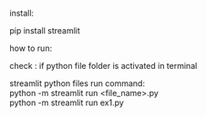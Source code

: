 install:

pip install streamlit

how to run: </br>

check :  if python file folder is activated in terminal

streamlit python files run command: </br>
                   python -m streamlit run <file_name>.py </br>
                   python -m streamlit run ex1.py

